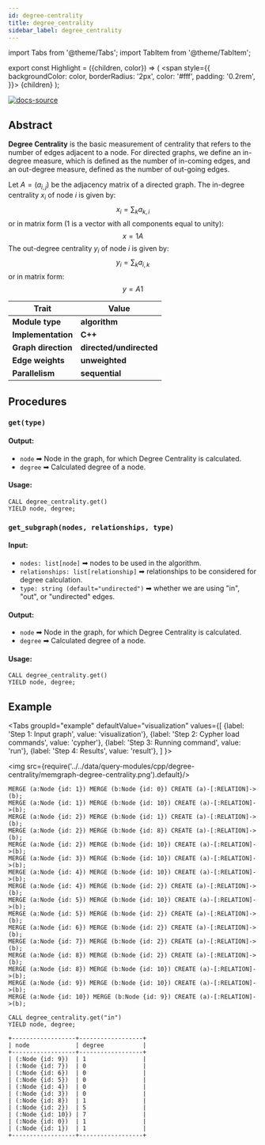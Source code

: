 ```yaml
---
id: degree-centrality
title: degree_centrality
sidebar_label: degree_centrality
---
```


import Tabs from '@theme/Tabs';
import TabItem from '@theme/TabItem';

export const Highlight = ({children, color}) => (
<span
style={{
      backgroundColor: color,
      borderRadius: '2px',
      color: '#fff',
      padding: '0.2rem',
    }}>
{children}
</span>
);

[![docs-source](https://img.shields.io/badge/source-degree_centrality-FB6E00?logo=github&style=for-the-badge)](https://github.com/memgraph/mage/blob/main/cpp/degree_centrality_module/algorithm/degree_centrality_module.cpp)

## Abstract

**Degree Centrality** is the basic measurement of centrality that refers to the
number of edges adjacent to a node. For directed graphs, we define an in-degree
measure, which is defined as the number of in-coming edges, and an out-degree
measure, defined as the number of out-going edges.

Let $A = (a_{i,j})$ be the adjacency matrix of a directed graph. The in-degree centrality $x_{i}$ of node $i$ is given by: $$x_{i} = \sum_k a_{k,i}$$ or in matrix form (1 is a vector with all components equal to unity): $$x = 1 A$$ The out-degree centrality $y_{i}$ of node $i$ is given by: $$y_{i} = \sum_k a_{i,k}$$ or in matrix form: $$y = A 1$$

| Trait               | Value                                                 |
| ------------------- | ----------------------------------------------------- |
| **Module type**     | <Highlight color="#FB6E00">**algorithm**</Highlight>  |
| **Implementation**  | <Highlight color="#FB6E00">**C++**</Highlight>        |
| **Graph direction** | <Highlight color="#FB6E00">**directed/undirected**</Highlight>   |
| **Edge weights**    | <Highlight color="#FB6E00">**unweighted**</Highlight> |
| **Parallelism**     | <Highlight color="#FB6E00">**sequential**</Highlight> |

## Procedures

### `get(type)`

#### Output:

- `node` ➡ Node in the graph, for which Degree Centrality is calculated.
- `degree` ➡ Calculated degree of a node.

#### Usage:

```cypher
CALL degree_centrality.get()
YIELD node, degree;
```

### `get_subgraph(nodes, relationships, type)`

#### Input:

- `nodes: list[node]` ➡ nodes to be used in the algorithm.
- `relationships: list[relationship]` ➡ relationships to be considered for 
degree calculation.
- `type: string (default="undirected")` ➡ whether we are using "in", "out", or 
"undirected" edges.

#### Output:

- `node` ➡ Node in the graph, for which Degree Centrality is calculated.
- `degree` ➡ Calculated degree of a node.

#### Usage:

```cypher
CALL degree_centrality.get()
YIELD node, degree;
```

## Example

<Tabs
groupId="example"
defaultValue="visualization"
values={[
{label: 'Step 1: Input graph', value: 'visualization'},
{label: 'Step 2: Cypher load commands', value: 'cypher'},
{label: 'Step 3: Running command', value: 'run'},
{label: 'Step 4: Results', value: 'result'},
]
}>
<TabItem value="visualization">

<img src={require('../../data/query-modules/cpp/degree-centrality/memgraph-degree-centrality.png').default}/>

  </TabItem>
  <TabItem value="cypher">

```cypher
MERGE (a:Node {id: 1}) MERGE (b:Node {id: 0}) CREATE (a)-[:RELATION]->(b);
MERGE (a:Node {id: 1}) MERGE (b:Node {id: 10}) CREATE (a)-[:RELATION]->(b);
MERGE (a:Node {id: 2}) MERGE (b:Node {id: 1}) CREATE (a)-[:RELATION]->(b);
MERGE (a:Node {id: 2}) MERGE (b:Node {id: 8}) CREATE (a)-[:RELATION]->(b);
MERGE (a:Node {id: 2}) MERGE (b:Node {id: 10}) CREATE (a)-[:RELATION]->(b);
MERGE (a:Node {id: 3}) MERGE (b:Node {id: 10}) CREATE (a)-[:RELATION]->(b);
MERGE (a:Node {id: 4}) MERGE (b:Node {id: 10}) CREATE (a)-[:RELATION]->(b);
MERGE (a:Node {id: 4}) MERGE (b:Node {id: 2}) CREATE (a)-[:RELATION]->(b);
MERGE (a:Node {id: 5}) MERGE (b:Node {id: 10}) CREATE (a)-[:RELATION]->(b);
MERGE (a:Node {id: 5}) MERGE (b:Node {id: 2}) CREATE (a)-[:RELATION]->(b);
MERGE (a:Node {id: 6}) MERGE (b:Node {id: 2}) CREATE (a)-[:RELATION]->(b);
MERGE (a:Node {id: 7}) MERGE (b:Node {id: 2}) CREATE (a)-[:RELATION]->(b);
MERGE (a:Node {id: 8}) MERGE (b:Node {id: 2}) CREATE (a)-[:RELATION]->(b);
MERGE (a:Node {id: 8}) MERGE (b:Node {id: 10}) CREATE (a)-[:RELATION]->(b);
MERGE (a:Node {id: 9}) MERGE (b:Node {id: 10}) CREATE (a)-[:RELATION]->(b);
MERGE (a:Node {id: 10}) MERGE (b:Node {id: 9}) CREATE (a)-[:RELATION]->(b);
```

  </TabItem>
  <TabItem value="run">

```cypher
CALL degree_centrality.get("in")
YIELD node, degree;
```

  </TabItem>
  <TabItem value="result">

```plaintext
+------------------+------------------+
| node             | degree           |
+------------------+------------------+
| (:Node {id: 9})  | 1                |
| (:Node {id: 7})  | 0                |
| (:Node {id: 6})  | 0                |
| (:Node {id: 5})  | 0                |
| (:Node {id: 4})  | 0                |
| (:Node {id: 3})  | 0                |
| (:Node {id: 8})  | 1                |
| (:Node {id: 2})  | 5                |
| (:Node {id: 10}) | 7                |
| (:Node {id: 0})  | 1                |
| (:Node {id: 1})  | 1                |
+------------------+------------------+

```

  </TabItem>
</Tabs>
